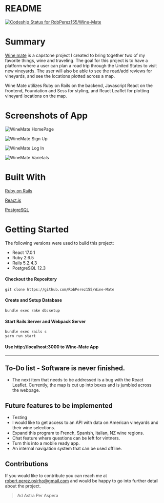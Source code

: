 # README
[![Codeship Status for RobPerez155/Wine-Mate](https://app.codeship.com/projects/f35ddb10-b89b-0138-8bf5-0ed9a3a19fca/status?branch=master)](https://app.codeship.com/projects/404816)

# Summary

[Wine mate](https://enigmatic-forest-26491.herokuapp.com/ "Visit the site") is a capstone project I created to bring together two of my favorite things, wine and traveling. The goal for this project is to have a platform where a user can plan a road trip through the United States to visit new vineyards. The user will also be able to see the read/add reviews for vineyards, and see the locations plotted across a map. 

Wine Mate utilizes Ruby on Rails on the backend, Javascript React on the frontend, Foundation and Scss for styling, and React Leaflet for plotting vineyard locations on the map.

# Screenshots of App
![WineMate HomePage](https://i.ibb.co/gWRL16h/Wine-Mate-Homepage.png "Homepage")

![WineMate Sign Up](https://i.ibb.co/t3GPfxd/Wine-Mate-Sign-Up-Page.png "Sign Up")

![WineMate Log In](https://i.ibb.co/cL8q5Rq/Wine-Mate-Log-In-Page.png "Log In")

![WineMate Varietals](https://i.ibb.co/VjNz4d2/Wine-Mate-Varietals-Page.png "Varietals")

# Built With
[Ruby on Rails](https://guides.rubyonrails.org/ "Ruby on Rails Documentation")

[React.js](https://reactjs.org/docs/getting-started.html "React.js Documentation")

[PostgreSQL](https://www.postgresql.org/docs/12/index.html "PostgreSQL Documentation")


# Getting Started
The following versions were used to build this project:

- React 17.0.1
- Ruby 2.6.5
- Rails 5.2.4.3
- PostgreSQL 12.3

#### Checkout the Repository
```
git clone https://github.com/RobPerez155/Wine-Mate
```

#### Create and Setup Database
```
bundle exec rake db:setup
```

#### Start Rails Server and Webpack Server
```
bundle exec rails s
yarn run start
```

#### Use http://localhost:3000 to Wine-Mate App
---
## To-Do list - Software is never finished.
- The next item that needs to be addressed is a bug with the React Leaflet. Currently, the map is cut up into boxes and is jumbled across the webpage. 

## Future features to be implemented
- Testing
- I would like to get access to an API with data on American vineyards and their wine selections. 
- Expand this program to French, Spanish, Italian, NZ wine regions.
- Chat feature where questions can be left for vintners.
- Turn this into a mobile ready app.
- An internal navigation system that can be used offline.

## Contributions
If you would like to contribute you can reach me at robert.perez.psirho@gmail.com and would be happy to go into further detail about the project.

>Ad Astra Per Aspera